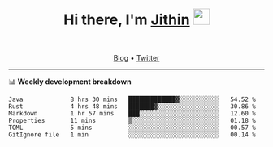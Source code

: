 <h1 align="center">Hi there, I'm <a href="https://jithset.github.io/" target="_blank">Jithin</a> <img
src="https://github.com/blackcater/blackcater/raw/main/images/Hi.gif" height="32" /></h1>

<br />

<p align="center">
  <a href="https://jithset.github.io">Blog</a> •
  <a href="https://twitter.com/jithset">Twitter</a>
</p>

---

📊 **Weekly development breakdown**

<!--START_SECTION:waka-->

```text
Java             8 hrs 30 mins   █████████████▓░░░░░░░░░░░   54.52 %
Rust             4 hrs 48 mins   ███████▓░░░░░░░░░░░░░░░░░   30.86 %
Markdown         1 hr 57 mins    ███░░░░░░░░░░░░░░░░░░░░░░   12.60 %
Properties       11 mins         ▒░░░░░░░░░░░░░░░░░░░░░░░░   01.18 %
TOML             5 mins          ░░░░░░░░░░░░░░░░░░░░░░░░░   00.57 %
GitIgnore file   1 min           ░░░░░░░░░░░░░░░░░░░░░░░░░   00.14 %
```

<!--END_SECTION:waka-->

